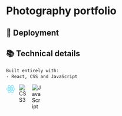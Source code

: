 # Photography portfolio

## 🔭 Deployment

## 📚 Technical details

```
Built entirely with:
- React, CSS and JavaScript
```

[<img align="left" alt="ReactJS" title="ReactJS" width="25px" src="./public/logo192.png" style="padding-right:10px;" />](https://reactjs.org/)
[<img align="left" alt="CSS3" title="CSS" width="25px" src="https://cdn.jsdelivr.net/gh/devicons/devicon/icons/css3/css3-original.svg" style="padding-right:10px;" />](https://developer.mozilla.org/en-US/docs/Web/CSS)
[<img align="left" alt="JavaScript" title="JavaScript" width="25px" src="https://cdn.jsdelivr.net/gh/devicons/devicon/icons/javascript/javascript-original.svg" style="padding-right:10px;" />](https://developer.mozilla.org/en-US/docs/Web/JavaScript)
<br>
<br>
